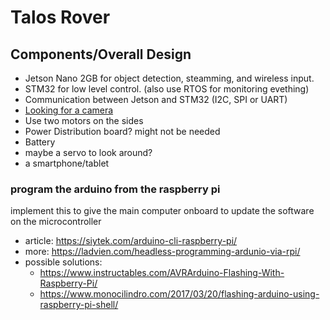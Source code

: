 
# Talos Rover

## Components/Overall Design

- Jetson Nano 2GB for object detection, steamming, and wireless input.
- STM32 for low level control. (also use RTOS for monitoring evething) 
- Communication between Jetson and STM32 (I2C, SPI or UART)
- [Looking for a camera](https://www.accessoriestested.com/best-camera-for-nvidia-jetson-nano/)
- Use two motors on the sides
- Power Distribution board? might not be needed
- Battery
- maybe a servo to look around?
- a smartphone/tablet 

### program the arduino from the raspberry pi
implement this to give the main computer onboard to update the software on the microcontroller

- article: <https://siytek.com/arduino-cli-raspberry-pi/>
- more: <https://ladvien.com/headless-programming-ardunio-via-rpi/>
- possible solutions:
	- <https://www.instructables.com/AVRArduino-Flashing-With-Raspberry-Pi/>
	- <https://www.monocilindro.com/2017/03/20/flashing-arduino-using-raspberry-pi-shell/>


